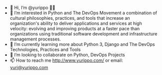 - 👋 Hi, I’m @yurippo 👨‍💻 
- 👀 I’m interested in Python and The DevOps Movement a combination of cultural philosophies, practices, and tools that increase an organization's ability to deliver applications and services at high velocity: evolving and improving products at a faster pace than organizations using traditional software development and infrastructure management processes.
- 🌱 I’m currently learning more about Python 3, Django and The DevOps Technologies, Practices and Tools
- 💞️ I’m looking to collaborate on Python, DevOps Projects
- 📫 How to reach me http://www.yurippo.com/ or email: yuri@yurippo.com

<!---
yurippo/yurippo is a ✨ special ✨ repository because its `README.md` (this file) appears on your GitHub profile.
You can click the Preview link to take a look at your changes.
--->
